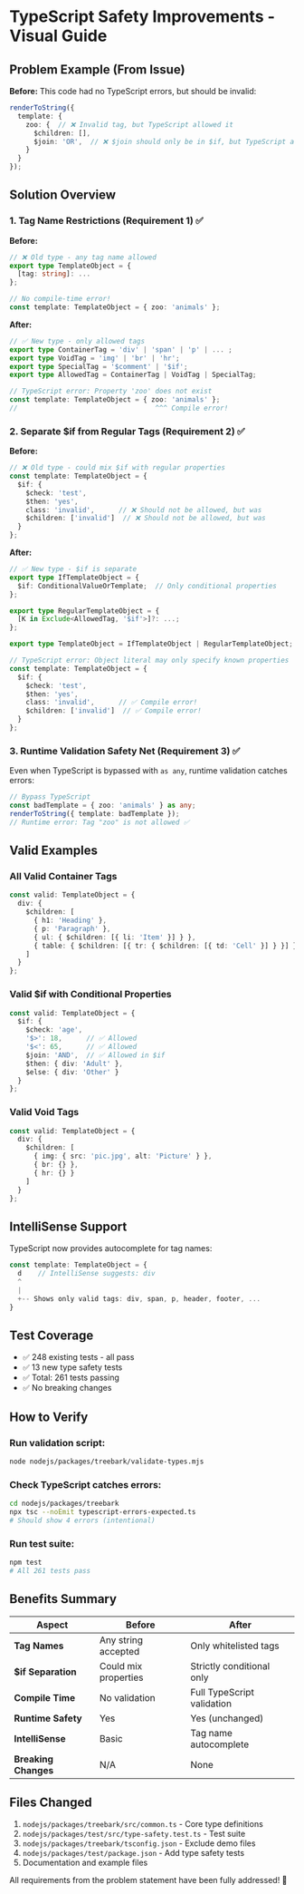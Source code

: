 # TypeScript Safety Improvements - Visual Guide

## Problem Example (From Issue)

**Before:** This code had no TypeScript errors, but should be invalid:

```typescript
renderToString({
  template: {
    zoo: {  // ❌ Invalid tag, but TypeScript allowed it
      $children: [],
      $join: 'OR',  // ❌ $join should only be in $if, but TypeScript allowed it
    }
  }
});
```

## Solution Overview

### 1. Tag Name Restrictions (Requirement 1) ✅

**Before:**
```typescript
// ❌ Old type - any tag name allowed
export type TemplateObject = {
  [tag: string]: ...
};

// No compile-time error!
const template: TemplateObject = { zoo: 'animals' };
```

**After:**
```typescript
// ✅ New type - only allowed tags
export type ContainerTag = 'div' | 'span' | 'p' | ... ;
export type VoidTag = 'img' | 'br' | 'hr';
export type SpecialTag = '$comment' | '$if';
export type AllowedTag = ContainerTag | VoidTag | SpecialTag;

// TypeScript error: Property 'zoo' does not exist
const template: TemplateObject = { zoo: 'animals' };
//                                  ^^^ Compile error!
```

### 2. Separate $if from Regular Tags (Requirement 2) ✅

**Before:**
```typescript
// ❌ Old type - could mix $if with regular properties
const template: TemplateObject = {
  $if: {
    $check: 'test',
    $then: 'yes',
    class: 'invalid',      // ❌ Should not be allowed, but was
    $children: ['invalid']  // ❌ Should not be allowed, but was
  }
};
```

**After:**
```typescript
// ✅ New type - $if is separate
export type IfTemplateObject = {
  $if: ConditionalValueOrTemplate;  // Only conditional properties
};

export type RegularTemplateObject = {
  [K in Exclude<AllowedTag, '$if'>]?: ...;
};

export type TemplateObject = IfTemplateObject | RegularTemplateObject;

// TypeScript error: Object literal may only specify known properties
const template: TemplateObject = {
  $if: {
    $check: 'test',
    $then: 'yes',
    class: 'invalid',      // ✅ Compile error!
    $children: ['invalid']  // ✅ Compile error!
  }
};
```

### 3. Runtime Validation Safety Net (Requirement 3) ✅

Even when TypeScript is bypassed with `as any`, runtime validation catches errors:

```typescript
// Bypass TypeScript
const badTemplate = { zoo: 'animals' } as any;
renderToString({ template: badTemplate });
// Runtime error: Tag "zoo" is not allowed ✅
```

## Valid Examples

### All Valid Container Tags
```typescript
const valid: TemplateObject = {
  div: {
    $children: [
      { h1: 'Heading' },
      { p: 'Paragraph' },
      { ul: { $children: [{ li: 'Item' }] } },
      { table: { $children: [{ tr: { $children: [{ td: 'Cell' }] } }] } }
    ]
  }
};
```

### Valid $if with Conditional Properties
```typescript
const valid: TemplateObject = {
  $if: {
    $check: 'age',
    '$>': 18,      // ✅ Allowed
    '$<': 65,      // ✅ Allowed
    $join: 'AND',  // ✅ Allowed in $if
    $then: { div: 'Adult' },
    $else: { div: 'Other' }
  }
};
```

### Valid Void Tags
```typescript
const valid: TemplateObject = {
  div: {
    $children: [
      { img: { src: 'pic.jpg', alt: 'Picture' } },
      { br: {} },
      { hr: {} }
    ]
  }
};
```

## IntelliSense Support

TypeScript now provides autocomplete for tag names:

```typescript
const template: TemplateObject = {
  d    // IntelliSense suggests: div
  ^
  |
  +-- Shows only valid tags: div, span, p, header, footer, ...
}
```

## Test Coverage

- ✅ 248 existing tests - all pass
- ✅ 13 new type safety tests
- ✅ Total: 261 tests passing
- ✅ No breaking changes

## How to Verify

### Run validation script:
```bash
node nodejs/packages/treebark/validate-types.mjs
```

### Check TypeScript catches errors:
```bash
cd nodejs/packages/treebark
npx tsc --noEmit typescript-errors-expected.ts
# Should show 4 errors (intentional)
```

### Run test suite:
```bash
npm test
# All 261 tests pass
```

## Benefits Summary

| Aspect | Before | After |
|--------|--------|-------|
| **Tag Names** | Any string accepted | Only whitelisted tags |
| **$if Separation** | Could mix properties | Strictly conditional only |
| **Compile Time** | No validation | Full TypeScript validation |
| **Runtime Safety** | Yes | Yes (unchanged) |
| **IntelliSense** | Basic | Tag name autocomplete |
| **Breaking Changes** | N/A | None |

## Files Changed

1. `nodejs/packages/treebark/src/common.ts` - Core type definitions
2. `nodejs/packages/test/src/type-safety.test.ts` - Test suite
3. `nodejs/packages/treebark/tsconfig.json` - Exclude demo files
4. `nodejs/packages/test/package.json` - Add type safety tests
5. Documentation and example files

All requirements from the problem statement have been fully addressed! 🎉
